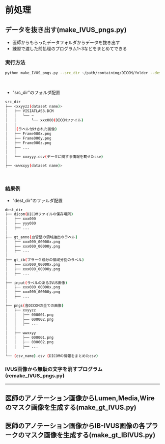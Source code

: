 # 前処理
## データを抜き出す(make_IVUS_pngs.py)
- 医師からもらったデータフォルダからデータを抜き出す
- 練習で渡した前処理のプログラム1~3などをまとめてできる

### 実行方法
```bash
python make_IVUS_pngs.py --src_dir ~/path/containing/DICOM/folder --dest_dir ~/path/output --csv_name output csv name
```
<br>

- "src_dir"のフォルダ配置
```bash
src_dir
├── <xxyyzz(dataset name)>
│   ├── VISIATLAS3.DCM
│   │   └── ~ 
│   │       └── xxx000(DICOMファイル)
│   │
│   │(ラベル付けされた画像)
│   ├── Frame000x.png
│   ├── Frame000y.png
│   ├── Frame000z.png
│   ├── ... 
│   │
│   └── xxxyyy.csv(データに関する情報を載せたcsv)
│
├── <wwxxyy(dataset name)>

```
<br>

### 結果例
- "dest_dir"のファルダ配置
```bash
dest_dir
├── dicom(DICOMファイルの保存場所)
│   ├── xxx000
│   ├── yyy000
│   ├── ...
│
├── gt_anno(血管壁の領域抽出のラベル)
│   ├── xxx000_00000x.png
│   ├── xxx000_00000y.png
│   ├── ...
│
├── gt_ib(プラーク成分の領域分割のラベル)
│   ├── xxx000_00000x.png
│   ├── xxx000_00000y.png
│   ├── ...
│
├── input(ラベルのあるIVUS画像)
│   ├── xxx000_00000x.png
│   ├── xxx000_00000y.png
│   ├── ...
│
├── pngs(各DICOMの全ての画像)
│   ├── xxyyzz
│   │   ├── 000001.png
│   │   ├── 000002.png
│   │   ├── ...
│   │   
│   ├── wwxxyy
│   │   ├── 000001.png
│   │   ├── 000002.png
│   │   ├── ...
│
└── (csv_name).csv (DICOMの情報をまとめたcsv)

```
### IVUS画像から無駄の文字を消すプログラム(remake_IVUS_pngs.py)

----


## 医師のアノテーション画像からLumen,Media,Wireのマスク画像を生成する(make_gt_IVUS.py)



## 医師のアノテーション画像からIB-IVUS画像の各プラークのマスク画像を生成する(make_gt_IBIVUS.py)

